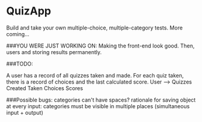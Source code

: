 # QuizApp

Build and take your own multiple-choice, multiple-category tests. More coming...



###YOU WERE JUST WORKING ON:
Making the front-end look good.
Then, users and storing results permanently.



###TODO:

A user has a record of all quizzes taken and made.
For each quiz taken, there is a record of choices and the last calculated score.
    User -->
      Quizzes
        Created
        Taken
          Choices
          Scores



###Possible bugs:
categories can't have spaces?
rationale for saving object at every input: categories must be visible in multiple places (simultaneous input + output)


